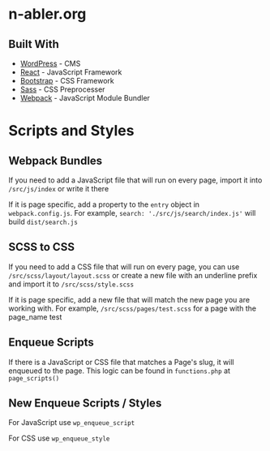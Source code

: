 # n-abler.org

## Built With

- [WordPress](https://wordpress.org/) - CMS
- [React](https://reactjs.org/docs/getting-started.html) - JavaScript Framework
- [Bootstrap](https://getbootstrap.com/) - CSS Framework
- [Sass](https://sass-lang.com/) - CSS Preprocesser
- [Webpack](https://webpack.js.org/) - JavaScript Module Bundler

# Scripts and Styles

## Webpack Bundles

If you need to add a JavaScript file that will run on every page, import it into `/src/js/index` or write it there

If it is page specific, add a property to the `entry` object in `webpack.config.js`. For example, `search: './src/js/search/index.js'` will build `dist/search.js`

## SCSS to CSS

If you need to add a CSS file that will run on every page, you can use `/src/scss/layout/layout.scss` or create a new file with an underline prefix and import it to `/src/scss/style.scss`

If it is page specific, add a new file that will match the new page you are working with. For example, `/src/scss/pages/test.scss` for a page with the page_name test

## Enqueue Scripts

If there is a JavaScript or CSS file that matches a Page's slug, it will enqueued to the page. This logic can be found in `functions.php` at `page_scripts()`

## New Enqueue Scripts / Styles

For JavaScript use `wp_enqueue_script`

For CSS use `wp_enqueue_style`
